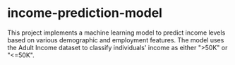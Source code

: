 # income-prediction-model
This project implements a machine learning model to predict income levels based on various demographic and employment features. The model uses the Adult Income dataset to classify individuals' income as either ">50K" or "&lt;=50K".
